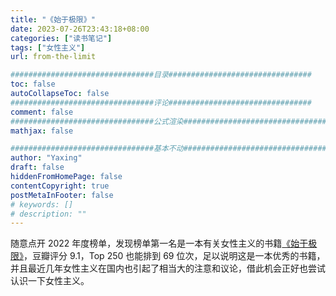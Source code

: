 ```yaml
---
title: "《始于极限》"
date: 2023-07-26T23:43:18+08:00
categories: ["读书笔记"]
tags: ["女性主义"]
url: from-the-limit

################################目录################################
toc: false
autoCollapseToc: false
################################评论################################
comment: false
################################公式渲染################################
mathjax: false

################################基本不动################################
author: "Yaxing"
draft: false
hiddenFromHomePage: false
contentCopyright: true
postMetaInFooter: false
# keywords: []
# description: ""
---
```


随意点开 2022 年度榜单，发现榜单第一名是一本有关女性主义的书籍[《始于极限》](https://book.douban.com/subject/35966120/)，豆瓣评分 9.1，Top 250 也能排到 69 位次，足以说明这是一本优秀的书籍，并且最近几年女性主义在国内也引起了相当大的注意和议论，借此机会正好也尝试认识一下女性主义。<!--more-->

